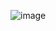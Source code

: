 ![image](https://github.com/Vominhcanh/Mobile-Tech/assets/91335820/0f4e2e86-02f5-473a-ab3a-b43c3f5ddd4e)
